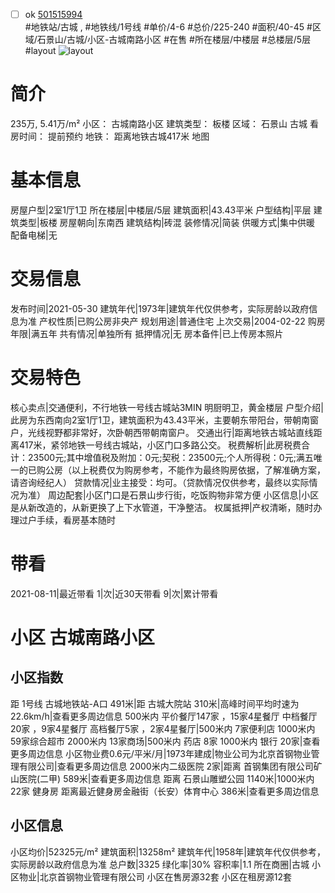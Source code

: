 - [ ] ok [501515994](https://bj.5i5j.com/ershoufang/501515994.html)  
 #地铁站/古城 ,  #地铁线/1号线
#单价/4-6 #总价/225-240 #面积/40-45   #区域/石景山/古城/小区-古城南路小区 #在售 #所在楼层/中楼层 #总楼层/5层 #layout 
![layout](http://image2a.5i5j.com/bdir/layout/d411bbc660834ecba7960b47f38dca0a.jpg_P5.jpg) 
# 简介 
 235万,  5.41万/m² 
小区： 古城南路小区
建筑类型： 板楼
区域： 石景山 古城
看房时间： 提前预约
地铁： 距离地铁古城417米 地图
# 基本信息 
 房屋户型|2室1厅1卫
所在楼层|中楼层/5层
建筑面积|43.43平米
户型结构|平层
建筑类型|板楼
房屋朝向|东南西
建筑结构|砖混
装修情况|简装
供暖方式|集中供暖
配备电梯|无
# 交易信息 
 发布时间|2021-05-30
建筑年代|1973年|建筑年代仅供参考，实际房龄以政府信息为准
产权性质|已购公房非央产
规划用途|普通住宅
上次交易|2004-02-22
购房年限|满五年
共有情况|单独所有
抵押情况|无
房本备件|已上传房本照片
# 交易特色 
 核心卖点|交通便利，不行地铁一号线古城站3MIN
明厨明卫，黄金楼层
户型介绍|此房为东西南向2室1厅1卫，建筑面积为43.43平米，主要朝东带阳台，带朝南窗户，光线视野都非常好，次卧朝西带朝南窗户。
交通出行|距离地铁古城站直线距离417米，紧邻地铁一号线古城站，小区门口多路公交。
税费解析|此房税费合计：23500元;其中增值税及附加：0元;契税：23500元;个人所得税：0元;满五唯一的已购公房（以上税费仅为购房参考，不能作为最终购房依据，了解准确方案，请咨询经纪人）
贷款情况|业主接受：均可。（贷款情况仅供参考，最终以实际情况为准）
周边配套|小区门口是石景山步行街，吃饭购物非常方便
小区信息|小区是从新改造的，从新更换了上下水管道，干净整洁。
权属抵押|产权清晰，随时办理过户手续，看房基本随时
# 带看 
 2021-08-11|最近带看	 1|次|近30天带看	 9|次|累计带看
# 小区 古城南路小区
## 小区指数 
 距 1号线 古城地铁站-A口 491米|距 古城大院站 310米|高峰时间平均时速为22.6km/h|查看更多周边信息
500米内 平价餐厅147家 ，15家4星餐厅
中档餐厅20家 ，9家4星餐厅
高档餐厅5家 ，2家4星餐厅|500米内 7家便利店
1000米内 59家综合超市
2000米内 13家商场|500米内 药店 8家
1000米内 银行 20家|查看更多周边信息
小区物业费0.6元/平米/月|1973年建成|物业公司为北京首钢物业管理有限公司|查看更多周边信息
2000米内二级医院 2家|距离 首钢集团有限公司矿山医院(二甲)  589米|查看更多周边信息
距离 石景山雕塑公园 1140米|1000米内 22家 健身房
距离最近健身房金融街（长安）体育中心 386米|查看更多周边信息
## 小区信息 
 小区均价|52325元/m²
建筑面积|13258m²
建筑年代|1958年|建筑年代仅供参考，实际房龄以政府信息为准
总户数|3325
绿化率|30%
容积率|1.1
所在商圈|古城
小区物业|北京首钢物业管理有限公司
小区在售房源32套
小区在租房源12套
